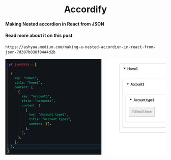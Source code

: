 <div align="center"><h1>Accordify</h1></div>
<div><h4>Making Nested accordion in React from JSON</h4></div>
<div><h4>Read more about it on this post</h4></div>

```
https://ashyaa.medium.com/making-a-nested-accordion-in-react-from-json-7d307b038f84#4d2b
```
<pre><div align="center"><img witdh="200" height="300" src="json.jpg"/>  <img witdh="200" height="300" src="accord.jpg"/> </div></pre>
